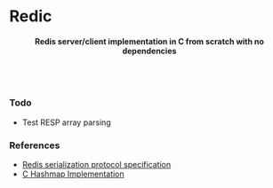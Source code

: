 # Redic

<h4 align="center">Redis server/client implementation in C from scratch with no dependencies</h4>

<br />
<br />

### Todo
- Test RESP array parsing


### References
- [Redis serialization protocol specification
](https://redis.io/docs/latest/develop/reference/protocol-spec/)
- [C Hashmap Implementation](https://github.com/petewarden/c_hashmap/tree/master)
